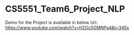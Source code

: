 # CS5551_Team6_Project_NLP

Demo for the Project is available in below Url:
      https://www.youtube.com/watch?v=H2Oc5GMNPa4&t=345s
